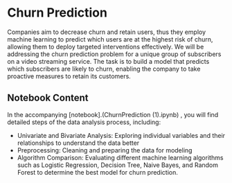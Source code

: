 # Churn Prediction

Companies aim to decrease churn and retain users, thus they employ machine learning to predict which users are at the highest risk of churn, allowing them to deploy targeted interventions effectively. We will be addressing the churn prediction problem for a unique group of subscribers on a video streaming service. The task is to build a model that predicts which subscribers are likely to churn, enabling the company to take proactive measures to retain its customers.

## Notebook Content
In the accompanying [notebook].(ChurnPrediction (1).ipynb) , you will find detailed steps of the data analysis process, including:

  - Univariate and Bivariate Analysis: Exploring individual variables and their relationships to understand the data better
  -  Preprocessing: Cleaning and preparing the data for modeling
  - Algorithm Comparison: Evaluating different machine learning algorithms such as Logistic Regression, Decision Tree, Naive Bayes, and Random Forest to determine the best model for churn prediction.
